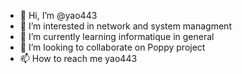 - 👋 Hi, I’m @yao443
- 👀 I’m interested in network and system managment
- 🌱 I’m currently learning informatique in general
- 💞️ I’m looking to collaborate on Poppy project
- 📫 How to reach me yao443

<!---
yao443/yao443 is a ✨ special ✨ repository because its `README.md` (this file) appears on your GitHub profile.
You can click the Preview link to take a look at your changes.
--->
